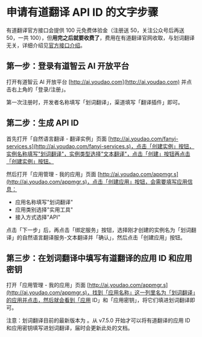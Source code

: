 <global-header />

# 申请有道翻译 API ID 的文字步骤

有道翻译官方接口会提供 100 元免费体验金（注册送 50，关注公众号后再送 50，一共 100），但**用完之后就要收费了**，费用在有道翻译官网收取，与划词翻译无关，详细介绍见[官方接口介绍](use-official-api.html)。

## 第一步：登录有道智云 AI 开放平台

打开有道智云 AI 开放平台 [http://ai.youdao.com](http://ai.youdao.com) 并点击右上角的「登录/注册」。

第一次注册时，开发者名称填写「划词翻译」，渠道填写「翻译插件」即可。

## 第二步：生成 API ID

首先打开「自然语言翻译 - 翻译实例」页面 [http://ai.youdao.com/fanyi-services.s](http://ai.youdao.com/fanyi-services.s)，点击「创建实例」按钮，实例名称填写"划词翻译"，实例类型选择"文本翻译"，点击「创建」按钮再点击「创建实例」按钮。

然后打开「应用管理 - 我的应用」页面 [http://ai.youdao.com/appmgr.s](http://ai.youdao.com/appmgr.s)，点击「创建应用」按钮，会需要填写应用信息：

- 应用名称填写"划词翻译"
- 应用类别选择"实用工具"
- 接入方式选择"API"

点击「下一步」后，再点击「绑定服务」按钮，选择刚才创建的实例名为「划词翻译」的自然语言翻译服务-文本翻译并「确认」，然后点击「创建应用」按钮。

## 第三步：在划词翻译中填写有道翻译的应用 ID 和应用密钥

打开「应用管理 - 我的应用」页面 [http://ai.youdao.com/appmgr.s](http://ai.youdao.com/appmgr.s)，找到「应用名称」这一列里名为「划词翻译」的应用并点击，然后就会看到「应用 ID」和「应用密钥」，将它们填进划词翻译即可。

注意：划词翻译目前的最新版本为 <LatestVersion />。从 v7.5.0 开始才可以将有道翻译的应用 ID 和应用密钥填写进划词翻译，届时会更新此处的文档。